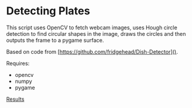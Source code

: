 # Detecting Plates

This script uses OpenCV to fetch webcam images, uses Hough circle detection to find circular shapes in the image, draws the circles and then outputs the frame to a pygame surface.

Based on code from [https://github.com/fridgehead/Dish-Detector]().

Requires:

- opencv
- numpy
- pygame

[Results](http://www.flickr.com/photos/gloryfish/6734236987/)